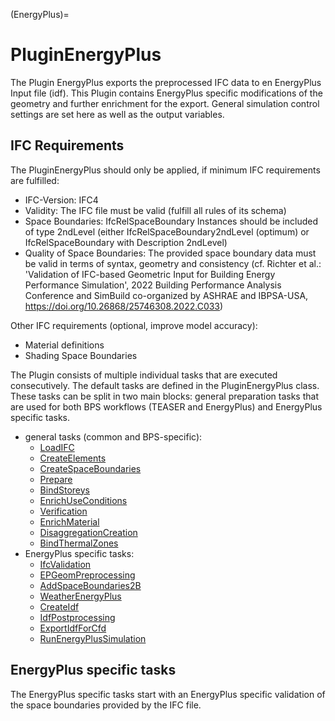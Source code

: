 (EnergyPlus)=
# PluginEnergyPlus

The Plugin EnergyPlus exports the preprocessed IFC data to en EnergyPlus 
Input file (idf). This Plugin contains EnergyPlus specific modifications of 
the geometry and further enrichment for the export. General simulation 
control settings are set here as well as the output variables.

## IFC Requirements
The PluginEnergyPlus should only be applied, if minimum IFC requirements are 
fulfilled:
* IFC-Version: IFC4
* Validity: The IFC file must be valid (fulfill all rules of its schema)
* Space Boundaries: IfcRelSpaceBoundary Instances should be included of type 
  2ndLevel (either IfcRelSpaceBoundary2ndLevel (optimum) or 
  IfcRelSpaceBoundary with Description 2ndLevel)
* Quality of Space Boundaries: The provided space boundary data must be 
  valid in terms of syntax, geometry and consistency (cf. Richter et al.: 
  'Validation of IFC-based Geometric Input for Building Energy Performance 
  Simulation', 2022 Building Performance Analysis Conference and SimBuild 
  co-organized by ASHRAE and IBPSA-USA, https://doi.org/10.26868/25746308.2022.C033)

Other IFC requirements (optional, improve model accuracy):
* Material definitions
* Shading Space Boundaries

The Plugin consists of multiple individual tasks that are executed 
consecutively. The default tasks are defined in the PluginEnergyPlus class. 
These tasks can be split in two main blocks: general preparation tasks that 
are used for both BPS workflows (TEASER and EnergyPlus) and EnergyPlus 
specific tasks.

* general tasks (common and BPS-specific):
  * [LoadIFC](LoadIFC)
  * [CreateElements](CreateElements)
  * [CreateSpaceBoundaries](CreateSpaceBoundaries)
  * [Prepare](Prepare)
  * [BindStoreys](BindStoreys)
  * [EnrichUseConditions](EnrichUseConditions)
  * [Verification](Verification)
  * [EnrichMaterial](EnrichMaterial)
  * [DisaggregationCreation](DisaggregationCreation)
  * [BindThermalZones](BindThermalZones)
* EnergyPlus specific tasks:
  * [IfcValidation](IfcValidation)
  * [EPGeomPreprocessing](EPGeomPreprocessing)
  * [AddSpaceBoundaries2B](AddSpaceBoundaries2B)
  * [WeatherEnergyPlus](WeatherEnergyPlus)
  * [CreateIdf](CreateIdf)
  * [IdfPostprocessing](IdfPostprocessing)
  * [ExportIdfForCfd](ExportIdfForCfd)
  * [RunEnergyPlusSimulation](RunEnergyPlusSimulation)


## EnergyPlus specific tasks

The EnergyPlus specific tasks start with an EnergyPlus specific validation 
of the space boundaries provided by the IFC file. 
